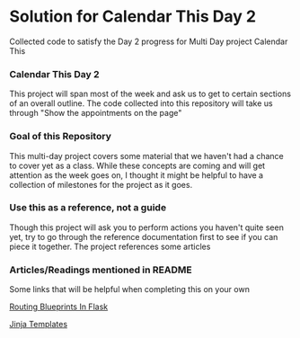 # Solution for Calendar This Day 2
Collected code to satisfy the Day 2 progress for Multi Day project Calendar This
### Calendar This Day 2
This project will span most of the week and ask us to get to certain sections of an
overall outline. The code collected into this repository will take us through 
"Show the appointments on the page"
### Goal of this Repository
This multi-day project covers some material that we haven't had a chance to cover
yet as a class. While these concepts are coming and will get attention as the week
goes on, I thought it might be helpful to have a collection of milestones for the
project as it goes.
### Use this as a reference, not a guide
Though this project will ask you to perform actions you haven't quite seen yet,
try to go through the reference documentation first to see if you can piece it
together. The project references some articles
### Articles/Readings mentioned in README
Some links that will be helpful when completing this on your own

[Routing Blueprints In Flask](https://open.appacademy.io/learn/js-py---pt-apr-2022-online/week-35---flask-and-sqlite3/routing-blueprints-in-flask)

[Jinja Templates](https://open.appacademy.io/learn/js-py---pt-apr-2022-online/week-35---flask-and-sqlite3/jinja-templates)
